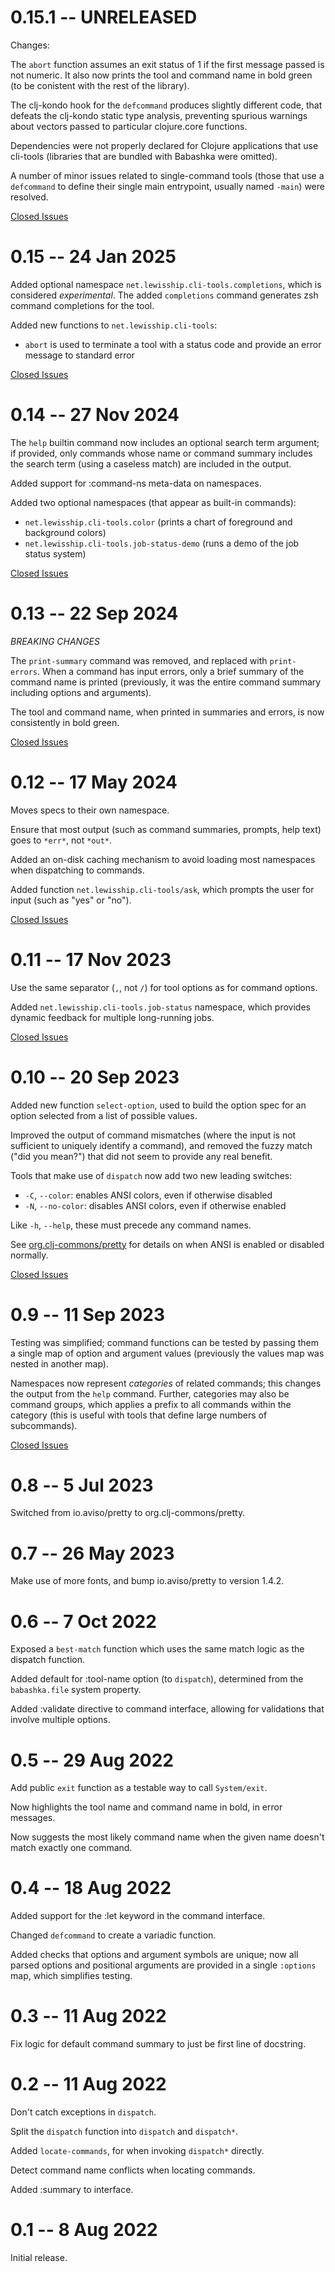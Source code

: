 # 0.15.1 -- UNRELEASED

Changes:

The `abort` function assumes an exit status of 1 if the first message passed is not numeric.
It also now prints the tool and command name in bold green (to be conistent with
the rest of the library).

The clj-kondo hook for the `defcommand` produces slightly different code, that defeats
the clj-kondo static type analysis, preventing spurious warnings about vectors passed
to particular clojure.core functions.

Dependencies were not properly declared for Clojure applications that use cli-tools
(libraries that are bundled with Babashka were omitted).

A number of minor issues related to single-command tools (those that use a `defcommand`
to define their single main entrypoint, usually named `-main`) were resolved.

[Closed Issues](https://github.com/hlship/cli-tools/milestone/8?closed=1)

# 0.15 -- 24 Jan 2025

Added optional namespace `net.lewisship.cli-tools.completions`, which is considered _experimental_.
The added `completions` command generates zsh command completions for the tool.

Added new functions to `net.lewisship.cli-tools`:
- `abort` is used to terminate a tool with a status code and provide an error message to standard error

[Closed Issues](https://github.com/hlship/cli-tools/milestone/7?closed=1)

# 0.14 -- 27 Nov 2024

The `help` builtin command now includes an optional search term argument; if provided, only commands whose name
or command summary includes the search term (using a caseless match) are included in the output.

Added support for :command-ns meta-data on namespaces.

Added two optional namespaces (that appear as built-in commands):
- `net.lewisship.cli-tools.color` (prints a chart of foreground and background colors)
- `net.lewisship.cli-tools.job-status-demo` (runs a demo of the job status system)

[Closed Issues](https://github.com/hlship/cli-tools/milestone/6?closed=1)

# 0.13 -- 22 Sep 2024

*BREAKING CHANGES*

The `print-summary` command was removed, and replaced with `print-errors`.  When a command has input
errors, only a brief summary of the command name is printed (previously, it was the entire command summary
including options and arguments).

The tool and command name, when printed in summaries and errors, is now consistently in bold green.

[Closed Issues](https://github.com/hlship/cli-tools/milestone/5?closed=1)

# 0.12 -- 17 May 2024

Moves specs to their own namespace.

Ensure that most output (such as command summaries, prompts, help text)
goes to `*err*`, not `*out*`.

Added an on-disk caching mechanism to avoid loading most namespaces when dispatching to commands.

Added function `net.lewisship.cli-tools/ask`, which prompts the user
for input (such as "yes" or "no").
 
[Closed Issues](https://github.com/hlship/cli-tools/issues?q=is%3Aclosed+milestone%3A0.12)

# 0.11 -- 17 Nov 2023

Use the same separator (`,`, not `/`) for tool options as for command options.

Added `net.lewisship.cli-tools.job-status` namespace, which provides dynamic feedback
for multiple long-running jobs.

[Closed Issues](https://github.com/hlship/cli-tools/milestone/3?closed=1)

# 0.10 -- 20 Sep 2023

Added new function `select-option`, used to build the option spec for an option
selected from a list of possible values.

Improved the output of command mismatches (where the input is not sufficient to
uniquely identify a command), and removed the fuzzy match ("did you mean?")
that did not seem to provide any real benefit.

Tools that make use of `dispatch` now add two new leading switches:
- `-C`, `--color`: enables ANSI colors, even if otherwise disabled
- `-N`, `--no-color`: disables ANSI colors, even if otherwise enabled

Like `-h`, `--help`, these must precede any command names.

See [org.clj-commons/pretty](https://cljdoc.org/d/org.clj-commons/pretty/2.0/api/clj-commons.ansi#*color-enabled*) for details
on when ANSI is enabled or disabled normally.

[Closed Issues](https://github.com/hlship/cli-tools/issues?q=is%3Aclosed+milestone%3A0.10)


# 0.9 -- 11 Sep 2023

Testing was simplified; command functions can be tested by passing them a single map of option and
argument values (previously the values map was nested in another map).

Namespaces now represent _categories_ of related commands; this changes the output from the `help` command.
Further, categories may also be command groups, which applies a prefix to all commands within the category
(this is useful with tools that define large numbers of subcommands).
 
[Closed Issues](https://github.com/hlship/cli-tools/issues?q=is%3Aclosed+milestone%3A0.9)

# 0.8 -- 5 Jul 2023

Switched from io.aviso/pretty to org.clj-commons/pretty.

# 0.7 -- 26 May 2023

Make use of more fonts, and bump io.aviso/pretty to version 1.4.2.

# 0.6 -- 7 Oct 2022

Exposed a `best-match` function which uses the same match logic as
the dispatch function.

Added default for :tool-name option (to `dispatch`), determined from the `babashka.file` system property.

Added :validate directive to command interface, allowing for validations that involve multiple options.

# 0.5 -- 29 Aug 2022

Add public `exit` function as a testable way to call `System/exit`.

Now highlights the tool name and command name in bold, in error messages.

Now suggests the most likely command name when the given name doesn't match exactly one
command.

# 0.4 -- 18 Aug 2022

Added support for the :let keyword in the command interface.

Changed `defcommand` to create a variadic function.

Added checks that options and argument symbols are unique; now all parsed options
and positional arguments are provided in a single `:options` map, which simplifies
testing.

# 0.3 -- 11 Aug 2022

Fix logic for default command summary to just be first line of docstring.

# 0.2 -- 11 Aug 2022

Don't catch exceptions in `dispatch`.

Split the `dispatch` function into `dispatch` and `dispatch*`.

Added `locate-commands`, for when invoking `dispatch*` directly.

Detect command name conflicts when locating commands.

Added :summary <string> to interface.

# 0.1 -- 8 Aug 2022

Initial release.
